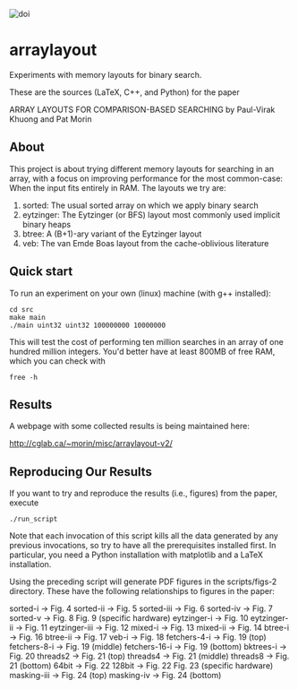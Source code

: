 ![doi](https://zenodo.org/badge/doi/10.5281/zenodo.31047.svg)

# arraylayout
Experiments with memory layouts for binary search.

These are the sources (LaTeX, C++, and Python) for the paper

  ARRAY LAYOUTS FOR COMPARISON-BASED SEARCHING
  by Paul-Virak Khuong and Pat Morin

## About
This project is about trying different memory layouts for searching in an array, with a focus on improving performance for the most common-case: When the input fits entirely in RAM. The layouts we try are:

1. sorted: The usual sorted array on which we apply binary search
2. eytzinger: The Eytzinger (or BFS) layout most commonly used implicit binary heaps
3. btree: A (B+1)-ary variant of the Eytzinger layout
4. veb: The van Emde Boas layout from the cache-oblivious literature

## Quick start
To run an experiment on your own (linux) machine (with g++ installed):

    cd src
    make main
    ./main uint32 uint32 100000000 10000000

This will test the cost of performing ten million searches in an array of one hundred million integers.  You'd better have at least 800MB of free RAM, which you can check with

    free -h

## Results

A webpage with some collected results is being maintained here:

http://cglab.ca/~morin/misc/arraylayout-v2/

## Reproducing Our Results

If you want to try and reproduce the results (i.e., figures) from the paper,
execute

    ./run_script

Note that each invocation of this script kills all the data generated by
any previous invocations, so try to have all the prerequisites installed
first.  In particular, you need a Python installation with matplotlib
and a LaTeX installation.

Using the preceding script will generate PDF figures in the scripts/figs-2
directory.  These have the following relationships to figures in the
paper:

sorted-i -> Fig. 4
sorted-ii -> Fig. 5
sorted-iii -> Fig. 6
sorted-iv -> Fig. 7
sorted-v -> Fig. 8
Fig. 9 (specific hardware)
eytzinger-i -> Fig. 10
eytzinger-ii -> Fig. 11
eytzinger-iii -> Fig. 12
mixed-i -> Fig. 13
mixed-ii -> Fig. 14
btree-i -> Fig. 16
btree-ii -> Fig. 17
veb-i -> Fig. 18
fetchers-4-i -> Fig. 19 (top)
fetchers-8-i -> Fig. 19 (middle)
fetchers-16-i -> Fig. 19 (bottom)
bktrees-i -> Fig. 20
threads2 -> Fig. 21 (top)
threads4 -> Fig. 21 (middle)
threads8 -> Fig. 21 (bottom)
64bit -> Fig. 22
128bit -> Fig. 22
Fig. 23 (specific hardware)
masking-iii -> Fig. 24 (top)
masking-iv -> Fig. 24 (bottom)


